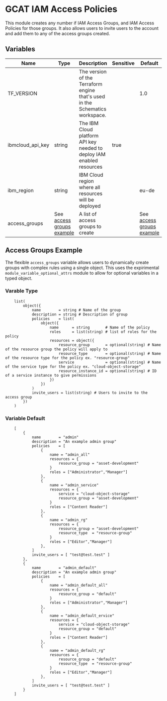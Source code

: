 # GCAT IAM Access Policies

This module creates any number if IAM Access Groups, and IAM Access Policies for those groups. It also allows users to invite users to the account and add them to any of the access groups created.

## Variables

Name             | Type                                                                                                                                                                                                                                                                                                               | Description                                                                  | Sensitive | Default
---------------- | ------------------------------------------------------------------------------------------------------------------------------------------------------------------------------------------------------------------------------------------------------------------------------------------------------------------ | ---------------------------------------------------------------------------- | --------- | --------------------------------------------------------------------------------------------------------------------------------------------------------------------------------------------------------------------------------------------------------------------------------------------------------------------------------------------------------------------------------------------------------------------------------------------------------------------------------------------------------------------------------------------------------------------------------------------------------------------------------------------------------------------------------------------------------------------------------------------------------------------------------------------------------------------------------------------------------------------------------------------------------------------------------------------------------------------------------------------------------------------------------------------------------------------------------------------------------------------------------------------------------------------------------------------------------------------------------------------------------
TF_VERSION       |                                                                                                                                                                                                                                                                                                                    | The version of the Terraform engine that's used in the Schematics workspace. |           | 1.0
ibmcloud_api_key | string                                                                                                                                                                                                                                                                                                             | The IBM Cloud platform API key needed to deploy IAM enabled resources        | true      | 
ibm_region       | string                                                                                                                                                                                                                                                                                                             | IBM Cloud region where all resources will be deployed                        |           | eu-de
access_groups    | See [access groups example](##access-groups-example) | A list of access groups to create                                            |           | See [access groups example](##access-groups-example)

## Access Groups Example

The flexible `access_groups` variable allows users to dynamically create groups with complex rules using a single object. This uses the expirimental `module_variable_optional_attrs` module to allow for optional variables in a typed object.

### Varable Type

```hcl
    list(
        object({
            name        = string # Name of the group
            description = string # Description of group
            policies    = list(
                object({
                    name      = string       # Name of the policy
                    roles     = list(string) # list of roles for the policy
                    resources = object({
                        resource_group       = optional(string) # Name of the resource group the policy will apply to
                        resource_type        = optional(string) # Name of the resource type for the policy ex. "resource-group"
                        service              = optional(string) # Name of the service type for the policy ex. "cloud-object-storage"
                        resource_instance_id = optional(string) # ID of a service instance to give permissions
                    })
                })
            )
            invite_users = list(string) # Users to invite to the access group
        })
    )
```

### Variable Default

```hcl
    [
        {
            name        = "admin"
            description = "An example admin group"
            policies    = [
                {
                    name = "admin_all"
                    resources = {
                        resource_group = "asset-development"
                    }
                    roles = ["Administrator","Manager"]
                },
                {
                    name = "admin_service"
                    resources = {
                        service = "cloud-object-storage"
                        resource_group = "asset-development"
                    }
                    roles = ["Content Reader"]
                },
                {
                    name = "admin_rg"
                    resources = {
                        resource_group = "asset-development"
                        resource_type  = "resource-group" 
                    }
                    roles = ["Editor","Manager"]
                },
            ]
            invite_users = [ "test@test.test" ]
        },
        {
            name        = "admin_default"
            description = "An example admin group"
            policies    = [
                {
                    name = "admin_default_all"
                    resources = {
                        resource_group = "default"
                    }
                    roles = ["Administrator","Manager"]
                },
                {
                    name = "admin_default_ervice"
                    resources = {
                        service = "cloud-object-storage"
                        resource_group = "default"
                    }
                    roles = ["Content Reader"]
                },
                {
                    name = "admin_default_rg"
                    resources = {
                        resource_group = "default"
                        resource_type  = "resource-group" 
                    }
                    roles = ["Editor","Manager"]
                },
            ]
            invite_users = [ "test@test.test" ]
        }
    ]
```